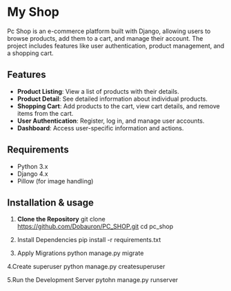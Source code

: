 # My Shop

Pc Shop is an e-commerce platform built with Django, allowing users to browse products, add them to a cart, and manage their account. The project includes features like user authentication, product management, and a shopping cart.

## Features

- **Product Listing**: View a list of products with their details.
- **Product Detail**: See detailed information about individual products.
- **Shopping Cart**: Add products to the cart, view cart details, and remove items from the cart.
- **User Authentication**: Register, log in, and manage user accounts.
- **Dashboard**: Access user-specific information and actions.

## Requirements

- Python 3.x
- Django 4.x
- Pillow (for image handling)

## Installation & usage

1. **Clone the Repository**
 git clone https://github.com/Dobauron/PC_SHOP.git
 cd pc_shop

2. Install Dependencies
  pip install -r requirements.txt

3. Apply Migrations
  python manage.py migrate

4.Create superuser
  python manage.py createsuperuser

5.Run the Development Server
  pytohn manage.py runserver

